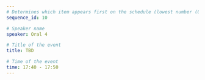 ```yaml
---
# Determines which item appears first on the schedule (lowest number (0) appears first)
sequence_id: 10

# Speaker name
speaker: Oral 4

# Title of the event
title: TBD

# Time of the event
time: 17:40 - 17:50
---
```

